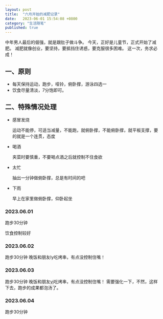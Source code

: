 ```yaml
---
layout: post
title:  "六月开始的减肥记录"
date:   2023-06-01 15:54:08 +0800
category: "生活随笔"
published: true
---
```


中年男人最后的倔强，就是跟肚子做斗争。
今天，正好是儿童节，正式开始了减肥。
减肥就像创业，要坚持，要抵挡住诱惑，要克服很多困难。
这一次，务求必成！

<!--more-->
## 一、原则
- 每天保持运动，跑步，哑铃，俯卧撑，游泳四选一
- 饮食尽量清淡，7分饱即可。

## 二、特殊情况处理
- 感冒发烧
  
  运动不能停，可适当减量，不能跑，就俯卧撑，不能俯卧撑，就平板支撑，要的就是一个连贯，态度
- 喝酒
  
  夹菜时要慎重，不要喝点酒之后就控制不住食欲
- 太忙
  
  抽出一分钟做俯卧撑，总是有时间的吧
- 下雨
  
  早上在家里做俯卧撑，仰卧起坐

### 2023.06.01
跑步30分钟

饮食控制较好
### 2023.06.02
跑步30分钟
晚饭和朋友ly吃烤串，有点没控制住嘴！


### 2023.06.03
跑步30分钟
晚饭和朋友yj吃烤串，有点没控制住嘴！
需要强化一下，不然，这样下去，跑步的成果都泡汤了。


### 2023.06.04
跑步30分钟

